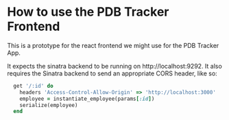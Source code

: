 # How to use the PDB Tracker Frontend

This is a prototype for the react frontend we might use for the PDB Tracker App.

It expects the sinatra backend to be running on http://localhost:9292. It also requires the Sinatra backend to send an appropriate CORS header, like so:

```ruby
  get '/:id' do
    headers 'Access-Control-Allow-Origin' => 'http://localhost:3000'
    employee = instantiate_employee(params[:id])
    serialize(employee)
  end
```
